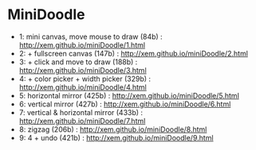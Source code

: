 MiniDoodle
==

- 1: mini canvas, move mouse to draw (84b) : http://xem.github.io/miniDoodle/1.html
- 2: + fullscreen canvas (147b) : http://xem.github.io/miniDoodle/2.html
- 3: + click and move to draw (188b) : http://xem.github.io/miniDoodle/3.html
- 4: + color picker + width picker (329b) : http://xem.github.io/miniDoodle/4.html
- 5: horizontal mirror (425b) : http://xem.github.io/miniDoodle/5.html
- 6: vertical mirror (427b) : http://xem.github.io/miniDoodle/6.html
- 7: vertical & horizontal mirror (433b) : http://xem.github.io/miniDoodle/7.html
- 8: zigzag (206b) : http://xem.github.io/miniDoodle/8.html
- 9: 4 + undo (421b) : http://xem.github.io/miniDoodle/9.html